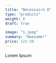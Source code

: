 ```yaml
---
title: "Necessaire 8"
type: "products"
weight: 8
draft: true

image: "1.jpeg"
summary: "Awesome!"
price: 123.50
---
```


Lorem Ipsum
